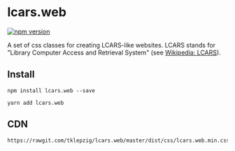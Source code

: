 # lcars.web

[![npm version](https://badge.fury.io/js/lcars.web.svg)](https://badge.fury.io/js/lcars.web)

A set of css classes for creating LCARS-like websites.
LCARS stands for "Library Computer Access and Retrieval System" (see [Wikipedia: LCARS](https://en.wikipedia.org/wiki/LCARS)).

## Install

~~~
npm install lcars.web --save
~~~

~~~
yarn add lcars.web
~~~

## CDN

~~~
https://rawgit.com/tklepzig/lcars.web/master/dist/css/lcars.web.min.css
~~~
